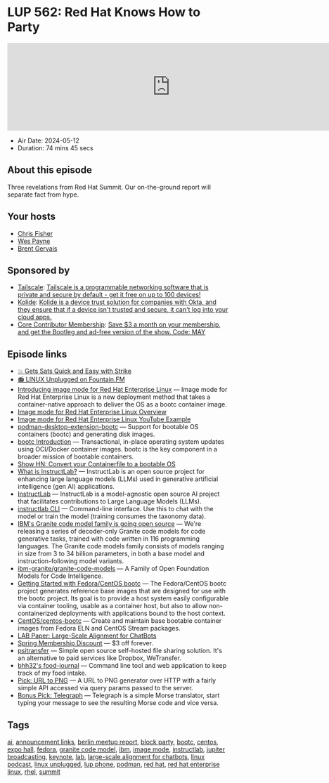 # LUP 562: Red Hat Knows How to Party

<iframe src="https://player.fireside.fm/v2/RUkczH-V+s26nC5qr?theme=dark" width="740" height="200" frameborder="0" scrolling="no"></iframe>

* Air Date: 2024-05-12
* Duration: 74 mins 45 secs

## About this episode

Three revelations from Red Hat Summit. Our on-the-ground report will separate fact from hype.

## Your hosts
* [Chris Fisher](https://linuxunplugged.com/hosts/chrislas)
* [Wes Payne](https://linuxunplugged.com/hosts/wes)
* [Brent Gervais](https://linuxunplugged.com/hosts/brent)

## Sponsored by

  * [Tailscale](http://tailscale.com/linuxunplugged): [Tailscale is a programmable networking software that is private and secure by default - get it free on up to 100 devices!](http://tailscale.com/linuxunplugged)
  * [Kolide](https://kolide.com/unplugged): [Kolide is a device trust solution for companies with Okta, and they ensure that if a device isn't trusted and secure, it can't log into your cloud apps.](https://kolide.com/unplugged)
  * [Core Contributor Membership](https://jupitersignal.memberful.com/checkout?plan=52946&amp;coupon=may): [Save $3 a month on your membership, and get the Bootleg and ad-free version of the show. Code: MAY](https://jupitersignal.memberful.com/checkout?plan=52946&amp;coupon=may)



## Episode links

  * [💥 Gets Sats Quick and Easy with Strike](https://strike.me/ "💥 Gets Sats Quick and Easy with Strike")
  * [📻 LINUX Unplugged on Fountain.FM](https://www.fountain.fm/show/dWiuBeqpDSM86AwXRXov "📻 LINUX Unplugged on Fountain.FM")
  * [Introducing image mode for Red Hat Enterprise Linux](https://www.redhat.com/en/blog/introducing-image-mode-red-hat-enterprise-linux "Introducing image mode for Red Hat Enterprise Linux") — Image mode for Red Hat Enterprise Linux is a new deployment method that takes a container-native approach to deliver the OS as a bootc container image.
  * [Image mode for Red Hat Enterprise Linux Overview](https://developers.redhat.com/products/rhel-image-mode/overview "Image mode for Red Hat Enterprise Linux Overview")
  * [Image mode for Red Hat Enterprise Linux YouTube Example](https://www.youtube.com/watch?v=Rby_0yF9b5Y "Image mode for Red Hat Enterprise Linux YouTube Example")
  * [podman-desktop-extension-bootc](https://github.com/containers/podman-desktop-extension-bootc "podman-desktop-extension-bootc") — Support for bootable OS containers (bootc) and generating disk images.
  * [bootc Introduction](https://containers.github.io/bootc/ "bootc Introduction") — Transactional, in-place operating system updates using OCI/Docker container images. bootc is the key component in a broader mission of bootable containers.
  * [Show HN: Convert your Containerfile to a bootable OS](https://news.ycombinator.com/item?id=40289120 "Show HN: Convert your Containerfile to a bootable OS")
  * [What is InstructLab?](https://www.redhat.com/en/topics/ai/what-is-instructlab "What is InstructLab?") — InstructLab is an open source project for enhancing large language models (LLMs) used in generative artificial intelligence (gen AI) applications.
  * [InstructLab](https://github.com/instructlab "InstructLab") — InstructLab is a model-agnostic open source AI project that facilitates contributions to Large Language Models (LLMs).
  * [instructlab CLI](https://github.com/instructlab/instructlab "instructlab CLI") — Command-line interface. Use this to chat with the model or train the model (training consumes the taxonomy data).
  * [IBM's Granite code model family is going open source](https://research.ibm.com/blog/granite-code-models-open-source "IBM's Granite code model family is going open source") — We're releasing a series of decoder-only Granite code models for code generative tasks, trained with code written in 116 programming languages. The Granite code models family consists of models ranging in size from 3 to 34 billion parameters, in both a base model and instruction-following model variants.
  * [ibm-granite/granite-code-models](https://github.com/ibm-granite/granite-code-models "ibm-granite/granite-code-models") — A Family of Open Foundation Models for Code Intelligence.
  * [Getting Started with Fedora/CentOS bootc](https://docs.fedoraproject.org/en-US/bootc/ "Getting Started with Fedora/CentOS bootc") — The Fedora/CentOS bootc project generates reference base images that are designed for use with the bootc project. Its goal is to provide a host system easily configurable via container tooling, usable as a container host, but also to allow non-containerized deployments with applications bound to the host context.
  * [CentOS/centos-bootc](https://github.com/CentOS/centos-bootc "CentOS/centos-bootc") — Create and maintain base bootable container images from Fedora ELN and CentOS Stream packages.
  * [LAB Paper: Large-Scale Alignment for ChatBots](https://arxiv.org/abs/2403.01081 "LAB Paper: Large-Scale Alignment for ChatBots")
  * [Spring Membership Discount](https://jupitersignal.memberful.com/checkout?plan=74364&coupon=may "Spring Membership Discount") — $3 off forever.
  * [psitransfer](https://github.com/psi-4ward/psitransfer "psitransfer") — Simple open source self-hosted file sharing solution. It's an alternative to paid services like Dropbox, WeTransfer.
  * [bhh32's food-journal](https://github.com/bhh32/food-journal "bhh32's food-journal") — Command line tool and web application to keep track of my food intake.
  * [Pick: URL to PNG](https://jasonraimondi.github.io/url-to-png/ "Pick: URL to PNG") — A URL to PNG generator over HTTP with a fairly simple API accessed via query params passed to the server.
  * [Bonus Pick: Telegraph](https://flathub.org/apps/io.github.fkinoshita.Telegraph "Bonus Pick: Telegraph") — Telegraph is a simple Morse translator, start typing your message to see the resulting Morse code and vice versa.



## Tags

[ai](https://linuxunplugged.com/tags/ai), [announcement links](https://linuxunplugged.com/tags/announcement%20links), [berlin meetup report](https://linuxunplugged.com/tags/berlin%20meetup%20report), [block party](https://linuxunplugged.com/tags/block%20party), [bootc](https://linuxunplugged.com/tags/bootc), [centos](https://linuxunplugged.com/tags/centos), [expo hall](https://linuxunplugged.com/tags/expo%20hall), [fedora](https://linuxunplugged.com/tags/fedora), [granite code model](https://linuxunplugged.com/tags/granite%20code%20model), [ibm](https://linuxunplugged.com/tags/ibm), [image mode](https://linuxunplugged.com/tags/image%20mode), [instructlab](https://linuxunplugged.com/tags/instructlab), [jupiter broadcasting](https://linuxunplugged.com/tags/jupiter%20broadcasting), [keynote](https://linuxunplugged.com/tags/keynote), [lab](https://linuxunplugged.com/tags/lab), [large-scale alignment for chatbots](https://linuxunplugged.com/tags/large-scale%20alignment%20for%20chatbots), [linux podcast](https://linuxunplugged.com/tags/linux%20podcast), [linux unplugged](https://linuxunplugged.com/tags/linux%20unplugged), [lup phone](https://linuxunplugged.com/tags/lup%20phone), [podman](https://linuxunplugged.com/tags/podman), [red hat](https://linuxunplugged.com/tags/red%20hat), [red hat enterprise linux](https://linuxunplugged.com/tags/red%20hat%20enterprise%20linux), [rhel](https://linuxunplugged.com/tags/rhel), [summit](https://linuxunplugged.com/tags/summit)